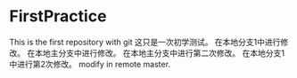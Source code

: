 # FirstPractice
This is the first repository with git
这只是一次初学测试。
在本地分支1中进行修改。
在本地主分支中进行修改。
在本地主分支中进行第二次修改。
在本地分支1中进行第2次修改。
modify in remote master.



